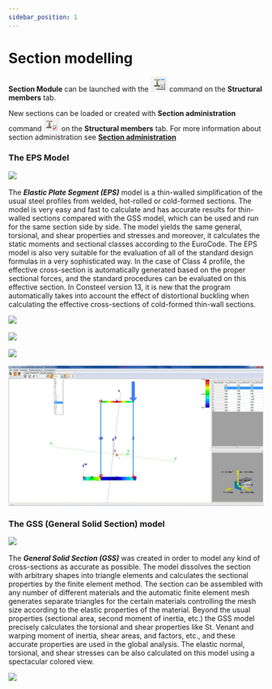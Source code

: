 ```yaml
---
sidebar_position: 1
---
```

# Section modelling

**Section Module** can be launched with the ![](./img/wp-content-uploads-2021-04-cmd_sectionmodule.png) command on the **Structural members** tab.

<!-- /wp:paragraph -->

<!-- wp:paragraph -->

New sections can be loaded or created with **Section administration** command ![](./img/wp-content-uploads-2021-04-cmd_section_admin.png) on the **Structural members** tab. For more information about section administration see **[Section administration](../5_0_structural-modeling/5_1_section-administration.md)**

<!-- /wp:paragraph -->
### The EPS Model

<!-- /wp:heading -->

<!-- wp:image {"align":"center","id":8465,"sizeSlug":"large","linkDestination":"media"} -->

[![](https://Consteelsoftware.com/wp-content/uploads/2021/04/11-3-eps-model1.png)](./img/wp-content-uploads-2021-04-11-3-eps-model1.png)

<!-- /wp:image -->

<!-- wp:paragraph {"align":"justify"} -->

The _**Elastic Plate Segment (EPS)**_ model is a thin-walled simplification of the usual steel profiles from welded, hot-rolled or cold-formed sections. The model is very easy and fast to calculate and has accurate results for thin-walled sections compared with the GSS model, which can be used and run for the same section side by side. The model yields the same general, torsional, and shear properties and stresses and moreover, it calculates the static moments and sectional classes according to the EuroCode. The EPS model is also very suitable for the evaluation of all of the standard design formulas in a very sophisticated way. In the case of Class 4 profile, the effective cross-section is automatically generated based on the proper sectional forces, and the standard procedures can be evaluated on this effective section. In Consteel version 13, it is new that the program automatically takes into account the effect of distortional buckling when calculating the effective cross-sections of cold-formed thin-wall sections.

<!-- /wp:paragraph -->

<!-- wp:columns {"verticalAlignment":"center","align":"wide"} -->

<!-- wp:column {"verticalAlignment":"center"} -->

<!-- wp:image {"align":"center","id":8471,"width":195,"height":372,"sizeSlug":"large","linkDestination":"media"} -->

[![](https://Consteelsoftware.com/wp-content/uploads/2021/04/11-3-eps-model2.jpg)](./img/wp-content-uploads-2021-04-11-3-eps-model2.jpg)

<!-- /wp:image -->

<!-- /wp:column -->

<!-- wp:column {"verticalAlignment":"center"} -->

<!-- wp:image {"align":"center","id":8477,"sizeSlug":"large","linkDestination":"media"} -->

[![](https://Consteelsoftware.com/wp-content/uploads/2021/04/11-3-eps-model3.png)](./img/wp-content-uploads-2021-04-11-3-eps-model3.png)

<!-- /wp:image -->

<!-- /wp:column -->

<!-- wp:column {"verticalAlignment":"center"} -->

<!-- wp:image {"align":"center","id":8483,"sizeSlug":"large","linkDestination":"media"} -->

[![](https://Consteelsoftware.com/wp-content/uploads/2021/04/11-3-eps-model4.png)](./img/wp-content-uploads-2021-04-11-3-eps-model4.png)

<!-- /wp:image -->

<!-- /wp:column -->

<!-- /wp:columns -->

<!-- wp:image {"id":8495,"sizeSlug":"large","linkDestination":"media"} -->

[![](./img/wp-content-uploads-2021-04-11-3-eps-model5-1024x561.jpg)](https://Consteelsoftware.com/wp-content/uploads/2021/04/11-3-eps-model5.jpg)

<!-- /wp:image -->

<!-- wp:spacer -->

<!-- /wp:spacer -->

<!-- wp:heading {"level":3} -->

### The GSS (General Solid Section) model

<!-- /wp:heading -->

<!-- wp:image {"id":8509,"sizeSlug":"large","linkDestination":"media"} -->

[![](https://Consteelsoftware.com/wp-content/uploads/2021/04/11-3-2-gss-model1.png)](./img/wp-content-uploads-2021-04-11-3-2-gss-model1.png)

<!-- /wp:image -->

<!-- wp:columns -->

<!-- wp:column {"width":"66.66%"} -->

<!-- wp:paragraph {"align":"justify"} -->

The _**General Solid Section (GSS)**_ was created in order to model any kind of cross-sections as accurate as possible. The model dissolves the section with arbitrary shapes into triangle elements and calculates the sectional properties by the finite element method. The section can be assembled with any number of different materials and the automatic finite element mesh generates separate triangles for the certain materials controlling the mesh size according to the elastic properties of the material. Beyond the usual properties (sectional area, second moment of inertia, etc.) the GSS model precisely calculates the torsional and shear properties like St. Venant and warping moment of inertia, shear areas, and factors, etc., and these accurate properties are used in the global analysis. The elastic normal, torsional, and shear stresses can be also calculated on this model using a spectacular colored view.

<!-- /wp:paragraph -->

<!-- /wp:column -->

<!-- wp:column {"width":"33.33%"} -->

<!-- wp:image {"id":8502,"sizeSlug":"large","linkDestination":"media"} -->

[![](https://Consteelsoftware.com/wp-content/uploads/2021/04/11-3-2-gss-model.jpg)](./img/wp-content-uploads-2021-04-11-3-2-gss-model.jpg)

<!-- /wp:image -->

<!-- /wp:column -->

<!-- /wp:columns -->
